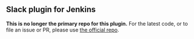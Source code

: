 ## Slack plugin for Jenkins

**This is no longer the primary repo for this plugin.** For the latest code, or to file an issue or PR, please use [the official repo](https://github.com/jenkinsci/slack-plugin).
